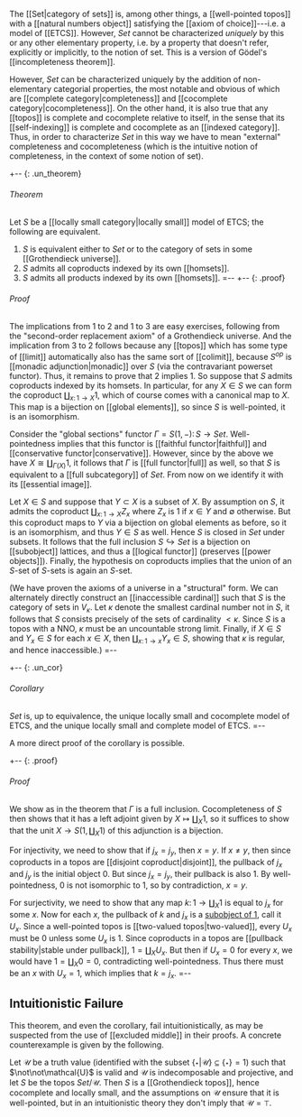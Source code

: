 The [[Set|category of sets]] is, among other things, a [[well-pointed topos]] with a [[natural numbers object]] satisfying the [[axiom of choice]]---i.e. a model of [[ETCS]].  However, $Set$ cannot be characterized *uniquely* by this or any other elementary property, i.e. by a property that doesn't refer, explicitly or implicitly, to the notion of set.  This is a version of G&#246;del's [[incompleteness theorem]].

However, $Set$ can be characterized uniquely by the addition of non-elementary categorial properties, the most notable and obvious of which are [[complete category|completeness]] and [[cocomplete category|cocompleteness]].  On the other hand, it is also true that any [[topos]] is complete and cocomplete relative to itself, in the sense that its [[self-indexing]] is complete and cocomplete as an [[indexed category]].  Thus, in order to characterize $Set$ in this way we have to mean "external" completeness and cocompleteness (which is the intuitive notion of completeness, in the context of some notion of set).

+-- {: .un_theorem}
###### Theorem
Let $S$ be a [[locally small category|locally small]] model of ETCS; the following are equivalent.

1. $S$ is equivalent either to $Set$ or to the category of sets in some [[Grothendieck universe]].
1. $S$ admits all coproducts indexed by its own [[homsets]].
1. $S$ admits all products indexed by its own [[homsets]].
=--
+-- {: .proof}
###### Proof
The implications from 1 to 2 and 1 to 3 are easy exercises, following from the "second-order replacement axiom" of a Grothendieck universe.  And the implication from 3 to 2 follows because any [[topos]] which has some type of [[limit]] automatically also has the same sort of [[colimit]], because $S^{op}$ is [[monadic adjunction|monadic]] over $S$ (via the contravariant powerset functor).  Thus, it remains to prove that 2 implies 1.  So suppose that $S$ admits coproducts indexed by its homsets.  In particular, for any $X\in S$ we can form the coproduct $\coprod_{x\colon 1\to X} 1$, which of course comes with a canonical map to $X$.  This map is a bijection on [[global elements]], so since $S$ is well-pointed, it is an isomorphism.

Consider the "global sections" functor $\Gamma = S(1,-) \colon S\to Set$.  Well-pointedness implies that this functor is [[faithful functor|faithful]] and [[conservative functor|conservative]].  However, since by the above we have $X\cong \coprod_{\Gamma(X)} 1$, it follows that $\Gamma$ is [[full functor|full]] as well, so that $S$ is equivalent to a [[full subcategory]] of $Set$.  From now on we identify it with its [[essential image]].

Let $X\in S$ and suppose that $Y\subset X$ is a subset of $X$.  By assumption on $S$, it admits the coproduct $\coprod_{x\colon 1\to X} Z_x$ where $Z_x$ is $1$ if $x\in Y$ and $\emptyset$ otherwise.  But this coproduct maps to $Y$ via a bijection on global elements as before, so it is an isomorphism, and thus $Y\in S$ as well.  Hence $S$ is closed in $Set$ under subsets.  It follows that the full inclusion $S\hookrightarrow Set$ is a bijection on [[subobject]] lattices, and thus a [[logical functor]] (preserves [[power objects]]).  Finally, the hypothesis on coproducts implies that the union of an $S$-set of $S$-sets is again an $S$-set.

(We have proven the axioms of a universe in a "structural" form.  We can alternately directly construct an [[inaccessible cardinal]] such that $S$ is the category of sets in $V_\kappa$.  Let $\kappa$ denote the smallest cardinal number not in $S$, it follows that $S$ consists precisely of the sets of cardinality $\lt\kappa$.  Since $S$ is a topos with a NNO, $\kappa$ must be an uncountable strong limit.  Finally, if $X\in S$ and $Y_x \in S$ for each $x\in X$, then $\coprod_{x\colon 1\to x} Y_x\in S$, showing that $\kappa$ is regular, and hence inaccessible.)
=--

+-- {: .un_cor}
###### Corollary
$Set$ is, up to equivalence, the unique locally small and cocomplete model of ETCS, and the unique locally small and complete model of ETCS.
=--

A more direct proof of the corollary is possible.

+-- {: .proof}
###### Proof
We show as in the theorem that $\Gamma$ is a full inclusion.  Cocompleteness of $S$ then shows that it has a left adjoint given by $X\mapsto \coprod_X 1$, so it suffices to show that the unit $X\to S(1,\coprod_X 1)$ of this adjunction is a bijection.

For injectivity, we need to show that if $j_x=j_y$, then $x=y$.  If $x\neq y$, then since coproducts in a topos are [[disjoint coproduct|disjoint]], the pullback of $j_x$ and $j_y$ is the initial object $0$.  But since $j_x=j_y$, their pullback is also $1$.  By well-pointedness, $0$ is not isomorphic to $1$, so by contradiction, $x=y$.

For surjectivity, we need to show that any map $k\colon 1\to \coprod_X 1$ is equal to $j_x$ for some $x$.  Now for each $x$, the pullback of $k$ and $j_x$ is a [subobject of 1](http://ncatlab.org/nlab/show/subterminal+object), call it $U_x$.  Since a well-pointed topos is [[two-valued topos|two-valued]], every $U_x$ must be $0$ unless some $U_x$ is $1$.  Since coproducts in a topos are [[pullback stability|stable under pullback]], $1 = \coprod_X U_x$.  But then if $U_x=0$ for every $x$, we would have $1 = \coprod_X 0 = 0$, contradicting well-pointedness.  Thus there must be an $x$ with $U_x=1$, which implies that $k=j_x$.
=--


## Intuitionistic Failure

This theorem, and even the corollary, fail intuitionistically, as may be suspected from the use of [[excluded middle]] in their proofs.  A concrete counterexample is given by the following.

Let $\mathcal{U}$ be a truth value (identified with the subset $\{\star | \mathcal{U}\} \subseteq \{\star\} = 1$) such that $\not\not\mathcal{U}$ is valid and $\mathcal{U}$ is indecomposable and projective, and let $S$ be the topos $Set/\mathcal{U}$.  Then $S$ is a [[Grothendieck topos]], hence cocomplete and locally small, and the assumptions on $\mathcal{U}$ ensure that it is well-pointed, but in an intuitionistic theory they don't imply that $\mathcal{U}=\top$.
